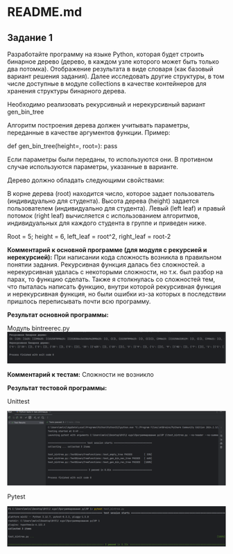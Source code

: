 # README.md

## Задание 1
Разработайте программу на языке Python, которая будет строить бинарное дерево (дерево, в каждом узле которого может быть только два потомка). Отображение результата в виде словаря (как базовый вариант решения задания). Далее исследовать другие структуры, в том числе доступные в модуле collections в качестве контейнеров для хранения структуры бинарного дерева. 

Необходимо реализовать рекурсивный и нерекурсивный вариант gen_bin_tree

Алгоритм построения дерева должен учитывать параметры, переданные в качестве аргументов функции. Пример: 

def gen_bin_tree(height=<number>, root=<number>):
    pass

Если параметры были переданы, то используются они. В противном случае используются параметры, указанные в варианте.

Дерево должно обладать следующими свойствами:

В корне дерева (root) находится число, которое задает пользователь (индивидуально для студента).
Высота дерева (height) задается пользователем (индивидуально для студента).
Левый (left leaf) и правый потомок (right leaf) вычисляется с использованием алгоритмов, индивидуальных для каждого студента в группе и приведен ниже.

Root = 5; height = 6, left_leaf = root^2, right_leaf = root-2

**Комментарий к основной программе (для модуля с рекурсией и нерекурсией):** При написании кода сложность возникла в правильном понятии задания. Рекурсивная функция далась без сложностей. а нерекурсивная удалась с некоторыми сложности, но т.к. был разбор на парах, то функцию сделать. Также я столкнулась со сложностей тем, что пыталась написать функцию, внутри которой рекурсивная функция и нерекурсивная функция, но были ошибки из-за которых в последствии пришлось переписывать почти всю программу.

**Результат основной программы:**

Модуль bintreerec.py
![code1](https://github.com/MelnikNO/programming-2c-2sem/blob/main/Screen/lr1-answer.png)

**Комментарий к тестам:** Сложности не возникло

**Результат тестовой программы:**

Unittest

![test_code1](https://github.com/MelnikNO/programming-2c-2sem/blob/main/Screen/lr1-unittest.png)

Pytest

![test_code1](https://github.com/MelnikNO/programming-2c-2sem/blob/main/Screen/lr1-pytest.png)

